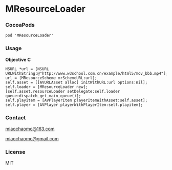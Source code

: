 # MResourceLoader

### CocoaPods

`pod 'MResourceLoader'`

### Usage

**Objective C**

```Objc
NSURL *url = [NSURL URLWithString:@"http://www.w3school.com.cn/example/html5/mov_bbb.mp4"];
url = [MResourceScheme mrSchemeURL:url];
self.asset = [[AVURLAsset alloc] initWithURL:url options:nil];
self.loader = [MResourceLoader new];
[self.asset.resourceLoader setDelegate:self.loader queue:dispatch_get_main_queue()];
self.playitem = [AVPlayerItem playerItemWithAsset:self.asset];
self.player = [AVPlayer playerWithPlayerItem:self.playitem];
```
### Contact

miaochaomc@163.com  

miaochaomc@gmail.com

### License

MIT
